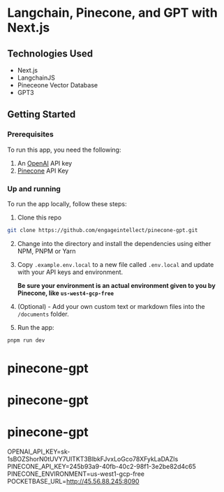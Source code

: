 # Langchain, Pinecone, and GPT with Next.js

## Technologies Used

- Next.js
- LangchainJS
- Pineceone Vector Database
- GPT3

## Getting Started

### Prerequisites

To run this app, you need the following:

1. An [OpenAI](https://platform.openai.com/) API key
2. [Pinecone](https://app.pinecone.io/) API Key

### Up and running

To run the app locally, follow these steps:

1. Clone this repo

```sh
git clone https://github.com/engageintellect/pinecone-gpt.git
```

2. Change into the directory and install the dependencies using either NPM, PNPM or Yarn

3. Copy `.example.env.local` to a new file called `.env.local` and update with your API keys and environment.

   **Be sure your environment is an actual environment given to you by Pinecone, like `us-west4-gcp-free`**

4. (Optional) - Add your own custom text or markdown files into the `/documents` folder.

5. Run the app:

```sh
pnpm run dev
```

# pinecone-gpt

# pinecone-gpt

# pinecone-gpt

OPENAI_API_KEY=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
PINECONE_API_KEY=245b93a9-40fb-40c2-98f1-3e2be82d4c65
PINECONE_ENVIRONMENT=us-west1-gcp-free
POCKETBASE_URL=http://45.56.88.245:8090
